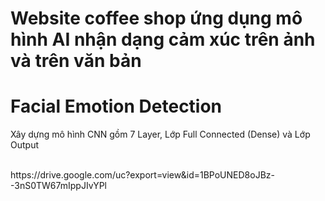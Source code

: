 # Website coffee shop ứng dụng mô hình AI nhận dạng cảm xúc trên ảnh và trên văn bản
<h1>Facial Emotion Detection</h1>
<p>Xây dựng mô hình CNN gồm 7 Layer, Lớp Full Connected (Dense) và Lớp Output </p>
</br>
https://drive.google.com/uc?export=view&id=1BPoUNED8oJBz--3nS0TW67mIppJIvYPl

